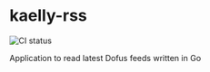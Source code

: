# kaelly-rss 

![CI status](https://github.com/kaellybot/kaelly-rss/actions/workflows/build.yml/badge.svg?branch=main)

Application to read latest Dofus feeds written in Go

